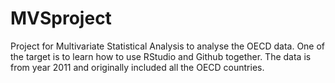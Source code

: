 # MVSproject
Project for Multivariate Statistical Analysis to analyse the OECD data. One of the target is to learn how to use RStudio and Github together.
The data is from year 2011 and originally included all the OECD countries.
